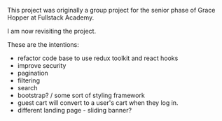 This project was originally a group project for the senior phase of Grace Hopper at Fullstack Academy.

I am now revisiting the project.

These are the intentions:
- refactor code base to use redux toolkit and react hooks
- improve security
- pagination
- filtering
- search
- bootstrap? / some sort of styling framework
- guest cart will convert to a user's cart when they log in.
- different landing page - sliding banner?
